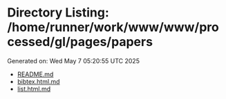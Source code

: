 # Directory Listing: /home/runner/work/www/www/processed/gl/pages/papers
Generated on: Wed May  7 05:20:55 UTC 2025

- [README.md](README.md)
- [bibtex.html.md](bibtex.html.md)
- [list.html.md](list.html.md)

